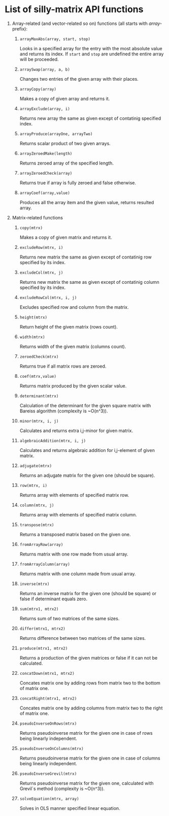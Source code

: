 # List of silly-matrix API functions #

1. Array-related (and vector-related so on) functions (all starts with *array-* prefix):
	1. `arrayMaxAbs(array, start, stop)`
		
		Looks in a specified array for the entry with the most absolute value and returns its index. If `start` and `stop` are undefined the entire array will be proceeded.

	2. `arraySwap(array, a, b)`

		Changes two entries of the given array with their places.

	3. `arrayCopy(array)`

		Makes a copy of given array and returns it.
		
	4. `arrayExclude(array, i)`

		Returns new array the same as given except of contatinig specified index.

	5. `arrayProduce(arrayOne, arrayTwo)`

		Returns scalar product of two given arrays.

	6. `arrayZeroedMake(length)`

		Returns zeroed array of the specified length.

	7. `arrayZeroedCheck(array)`

		Returns true if array is fully zeroed and false otherwise.

	8. `arrayCoef(array,value)`

		Produces all the array item and the given value, returns resulted array.

2. Matrix-related functions
	1. `copy(mtrx)`

		Makes a copy of given matrix and returns it.

	2. `excludeRow(mtrx, i)`

		Returns new matrix the same as given except of contatinig row specified by its index.

	3. `excludeCol(mtrx, j)`

		Returns new matrix the same as given except of contatinig column specified by its index.

	4. `excludeRowCol(mtrx, i, j)`

		Excludes specified row and column from the matrix.

	5. `height(mtrx)`

		Return height of the given matrix (rows count).

	6. `width(mtrx)`

		Returns width of the given matrix (columns count).

	7. `zeroedCheck(mtrx)`

		Returns true if all matrix rows are zeroed.

	8. `coef(mtrx,value)`

		Returns matrix produced by the given scalar value.

	9. `determinant(mtrx)`

		Calculation of the determinant for the given square matrix with Bareiss algorithm (complexity is ~O(n^3)).

	10. `minor(mtrx, i, j)`

		Calculates and returns extra i,j-minor for given matrix.

	11. `algebraicAddition(mtrx, i, j)`

		Calculates and returns algebraic addition for i,j-element of given matrix.

	12. `adjugate(mtrx)`

		Returns an adjugate matrix for the given one (should be square).

	13. `row(mtrx, i)`

		Returns array with elements of specified matrix row.

	14. `column(mtrx, j)`

		Returns array with elements of specified matrix column.

	15. `transpose(mtrx)`

		Returns a transposed matrix based on the given one.

	16. `fromArrayRow(array)`

		Returns matrix with one row made from usual array.

	17. `fromArrayColumn(array)`

		Returns matrix with one column made from usual array.

	18. `inverse(mtrx)`

		Returns an inverse matrix for the given one (should be square) or false if determinant equals zero.

	19. `sum(mtrx1, mtrx2)`

		Returns sum of two matrices of the same sizes.

	20. `differ(mtrx1, mtrx2)`

		Returns difference between two matrices of the same sizes.

	21. `produce(mtrx1, mtrx2)`

		Returns a production of the given matrices or false if it can not be calculated.

	22. `concatDown(mtrx1, mtrx2)`

		Concates matrix one by adding rows from matrix two to the bottom of matrix one.

	23. `concatRight(mtrx1, mtrx2)`

		Concates matrix one by adding columns from matrix two to the right of matrix one.

	24. `pseudoInverseOnRows(mtrx)`

		Returns pseudoinverse matrix for the given one in case of rows being linearly independent.

	25. `pseudoInverseOnColumns(mtrx)`

		Returns pseudoinverse matrix for the given one in case of columns being linearly independent.

	26. `pseudoInverseGrevil(mtrx)`

		Returns pseudoinverse matrix for the given one, calculated with Grevil`s method (complexity is ~O(n^3)).

	27. `solveEquation(mtrx, array)`

		Solves in OLS manner specified linear equation.